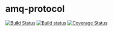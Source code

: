 # amq-protocol

[![Build Status](https://travis-ci.org/sozu-proxy/amq-protocol.svg?branch=master)](https://travis-ci.org/sozu-proxy/amq-protocol)
[![Build status](https://ci.appveyor.com/api/projects/status/pfmdxw3you5o86u8/branch/master?svg=true)](https://ci.appveyor.com/project/Keruspe/amq-protocol/branch/master)
[![Coverage Status](https://coveralls.io/repos/github/sozu-proxy/amq-protocol/badge.svg?branch=master)](https://coveralls.io/github/sozu-proxy/amq-protocol?branch=master)
